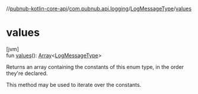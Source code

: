 //[pubnub-kotlin-core-api](../../../index.md)/[com.pubnub.api.logging](../index.md)/[LogMessageType](index.md)/[values](values.md)

# values

[jvm]\
fun [values](values.md)(): [Array](https://kotlinlang.org/api/core/kotlin-stdlib/kotlin/-array/index.html)&lt;[LogMessageType](index.md)&gt;

Returns an array containing the constants of this enum type, in the order they're declared.

This method may be used to iterate over the constants.
